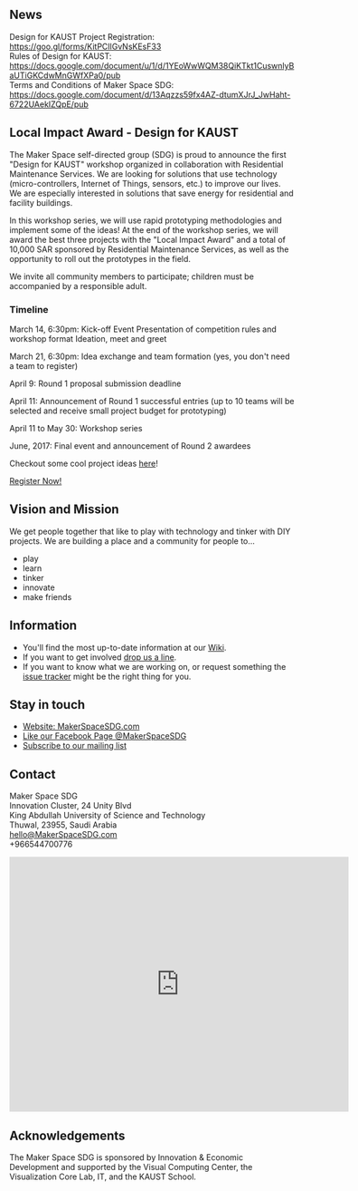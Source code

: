 ## News

Design for KAUST Project Registration: https://goo.gl/forms/KitPCIlGvNsKEsF33  
Rules of Design for KAUST: https://docs.google.com/document/u/1/d/1YEoWwWQM38QiKTkt1CuswnlyBaUTiGKCdwMnGWfXPa0/pub  
Terms and Conditions of Maker Space SDG: https://docs.google.com/document/d/13Aqzzs59fx4AZ-dtumXJrJ_JwHaht-6722UAekIZQpE/pub  

## Local Impact Award - Design for KAUST
The Maker Space self-directed group (SDG) is proud to announce the first "Design for KAUST" workshop organized in collaboration with Residential Maintenance Services. We are looking for solutions that use technology (micro-controllers, Internet of Things, sensors, etc.) to improve our lives. We are especially interested in solutions that save energy for residential and facility buildings.

In this workshop series, we will use rapid prototyping methodologies and implement some of the ideas! At the end of the workshop series, we will award the best three projects with the "Local Impact Award" and a total of 10,000 SAR sponsored by Residential Maintenance Services, as well as the opportunity to roll out the prototypes in the field.

We invite all community members to participate; children must be accompanied by a responsible adult.

### Timeline
March 14, 6:30pm: Kick-off Event
Presentation of competition rules and workshop format
Ideation, meet and greet

March 21, 6:30pm: Idea exchange and team formation (yes, you don't need a team to register)

April 9: Round 1 proposal submission deadline

April 11: Announcement of Round 1 successful entries (up to 10 teams will be selected and receive small project budget for prototyping)

April 11 to May 30: Workshop series

June, 2017: Final event and announcement of Round 2 awardees

Checkout some cool project ideas [here](https://www.instructables.com/id/MakerSpaceSDG/)!

[Register Now!](https://goo.gl/forms/HOGmUpBtKyifZvno1)

## Vision and Mission
We get people together that like to play with technology and tinker with DIY projects.
We are building a place and a community for people to...

* play
* learn
* tinker
* innovate
* make friends

## Information
* You'll find the most up-to-date information at our [Wiki](https://github.com/MakerSpaceSDG/MakerSpace/wiki).
* If you want to get involved [drop us a line](mailto:peter.rautek@kaust.edu.sa).
* If you want to know what we are working on, or request something the [issue tracker](https://github.com/MakerSpaceSDG/MakerSpace/issues) might be the right thing for you.

## Stay in touch
* [Website: MakerSpaceSDG.com](https://MakerSpaceSDG.com)
* [Like our Facebook Page @MakerSpaceSDG](https://www.facebook.com/MakerSpaceSDG/)
* [Subscribe to our mailing list](http://facebook.us13.list-manage.com/subscribe?u=e4c161b70aea7a53d9c9c1c54&id=a21fb611fb)

## Contact

Maker Space SDG  
Innovation Cluster, 24 Unity Blvd  
King Abdullah University of Science and Technology  
Thuwal, 23955, Saudi Arabia  
hello@MakerSpaceSDG.com  
+966544700776

<iframe src="https://www.google.com/maps/embed?pb=!1m18!1m12!1m3!1d1355.7676530211224!2d39.10714552353301!3d22.30635509114158!2m3!1f0!2f0!3f0!3m2!1i1024!2i768!4f13.1!3m3!1m2!1s0x0%3A0xf3adec055d62032a!2sMaker+Space!5e0!3m2!1sen!2s!4v1488454545564" width="600" height="450" frameborder="0" style="border:0" allowfullscreen></iframe>

## Acknowledgements
The Maker Space SDG is sponsored by Innovation & Economic Development and supported by the Visual Computing Center, the Visualization Core Lab, IT, and the KAUST School.
